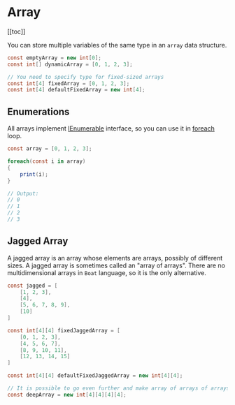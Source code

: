 # Array
[[toc]]

You can store multiple variables of the same type in an ```array``` data structure.

```cs
const emptyArray = new int[0];
const int[] dynamicArray = [0, 1, 2, 3];

// You need to specify type for fixed-sized arrays
const int[4] fixedArray = [0, 1, 2, 3];
const int[4] defaultFixedArray = new int[4];
```

## Enumerations
All arrays implement [IEnumerable](/) interface, so you can use it in [foreach](/) loop.
```cs
const array = [0, 1, 2, 3];

foreach(const i in array)
{
    print(i);
}

// Output:
// 0
// 1
// 2
// 3
```

## Jagged Array
A jagged array is an array whose elements are arrays, possibly of different sizes. A jagged array is sometimes called an "array of arrays". There are no multidimensional arrays in ```Boat``` language, so it is the only alternative.
```cs
const jagged = [
    [1, 2, 3],
    [4],
    [5, 6, 7, 8, 9],
    [10]
]

const int[4][4] fixedJaggedArray = [
    [0, 1, 2, 3],
    [4, 5, 6, 7],
    [8, 9, 10, 11],
    [12, 13, 14, 15]
]

const int[4][4] defaultFixedJaggedArray = new int[4][4];

// It is possible to go even further and make array of arrays of arrays of...
const deepArray = new int[4][4][4][4];
```